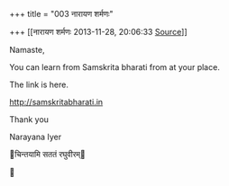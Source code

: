 +++
title = "003 नारायण शर्मणः"

+++
[[नारायण शर्मणः	2013-11-28, 20:06:33 [Source](https://groups.google.com/g/samskrita/c/zs90WAnUYxM)]]



Namaste,

You can learn from Samskrita bharati from at your place.

The link is here.

  

<http://samskritabharati.in>

  

Thank you

Narayana Iyer

  
💐चिन्तयामि सततं रघुवीरम्💐

  

  



